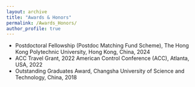 ```yaml
---
layout: archive
title: "Awards & Honors"
permalink: /Awards_Honors/
author_profile: true
---
```



* Postdoctoral Fellowship (Postdoc Matching Fund Scheme), The Hong Kong Polytechnic University, Hong Kong, China, 2024
* ACC Travel Grant, 2022 American Control Conference (ACC), Atlanta, USA, 2022
* Outstanding Graduates Award, Changsha University of Science and Technology, China, 2018

